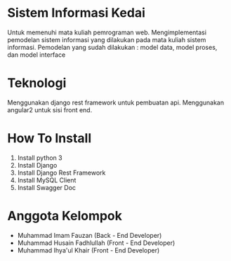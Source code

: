 # Sistem Informasi Kedai
Untuk memenuhi mata kuliah pemrograman web.
Mengimplementasi pemodelan sistem informasi yang dilakukan pada mata kuliah sistem informasi.
Pemodelan yang sudah dilakukan : model data, model proses, dan model interface

# Teknologi
Menggunakan django rest framework untuk pembuatan api.
Menggunakan angular2 untuk sisi front end.

# How To Install
1. Install python 3
2. Install Django
3. Install Django Rest Framework
4. Install MySQL Client
5. Install Swagger Doc

# Anggota Kelompok
+ Muhammad Imam Fauzan (Back - End Developer)
+ Muhammad Husain Fadhlullah (Front - End Developer)
+ Muhammad Ihya'ul Khair (Front - End Developer)
